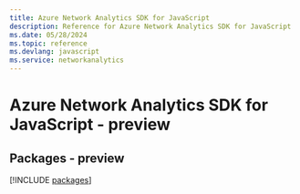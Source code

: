 ```yaml
---
title: Azure Network Analytics SDK for JavaScript
description: Reference for Azure Network Analytics SDK for JavaScript
ms.date: 05/28/2024
ms.topic: reference
ms.devlang: javascript
ms.service: networkanalytics
---
```

# Azure Network Analytics SDK for JavaScript - preview
## Packages - preview
[!INCLUDE [packages](network-analytics-index.md)]